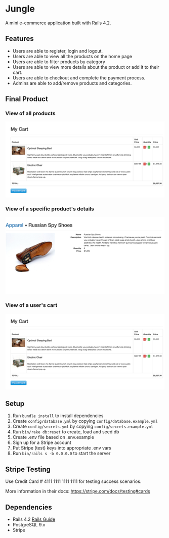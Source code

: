# Jungle

A mini e-commerce application built with Rails 4.2.

## Features

- Users are able to register, login and logout.
- Users are able to view all the products on the home page
- Users are able to filter products by category
- Users are able to view more details about the product or add it to their cart.
- Users are able to checkout and complete the payment process.
- Admins are able to add/remove products and categories.

## Final Product

### View of all products

!["View of all products"](https://github.com/gaalit/jungle-rails/blob/master/docs/my_cart.png?raw=true)

### View of a specific product's details

!["View of a specific product's details"](https://github.com/gaalit/jungle-rails/blob/master/docs/product.png?raw=true)

### View of a user's cart

!["View of a user's cart"](https://github.com/gaalit/jungle-rails/blob/master/docs/my_cart.png?raw=true)

## Setup

1. Run `bundle install` to install dependencies
2. Create `config/database.yml` by copying `config/database.example.yml`
3. Create `config/secrets.yml` by copying `config/secrets.example.yml`
4. Run `bin/rake db:reset` to create, load and seed db
5. Create .env file based on .env.example
6. Sign up for a Stripe account
7. Put Stripe (test) keys into appropriate .env vars
8. Run `bin/rails s -b 0.0.0.0` to start the server

## Stripe Testing

Use Credit Card # 4111 1111 1111 1111 for testing success scenarios.

More information in their docs: <https://stripe.com/docs/testing#cards>

## Dependencies

- Rails 4.2 [Rails Guide](http://guides.rubyonrails.org/v4.2/)
- PostgreSQL 9.x
- Stripe
